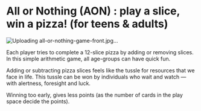 # All or Nothing (AON) : play a slice, win a pizza! (for teens &amp; adults)

![Uploading all-or-nothing-game-front.jpg…]()

Each player tries to complete a 12-slice pizza by adding or removing slices. In this simple arithmetic game, all age-groups can have quick fun. 

Adding or subtracting pizza slices feels like the tussle for resources that we face in life. This tussle can be won by individuals who wait and watch — with alertness, foresight and luck. 

Winning too early, gives less points (as the number of cards in the play space decide the points).
